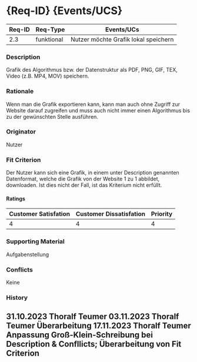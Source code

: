 # {Req-ID} {Events/UCS}

| Req-ID | Req-Type | Events/UCs                         |
|--------|----------|------------------------------------|
| 2.3    |funktional|Nutzer möchte Grafik lokal speichern|

### Description
Grafik des Algorithmus bzw. der Datenstruktur als PDF, PNG, GIF, TEX, Video (z.B. MP4, MOV) speichern.

### Rationale
Wenn man die Grafik exportieren kann, kann man auch ohne Zugriff zur Website darauf zugreifen und muss auch nicht immer einen Algorithmus bis zu der gewünschten Stelle ausführen.

### Originator
Nutzer

### Fit Criterion
Der Nutzer kann sich eine Grafik, in einem unter Description genannten Datenformat, welche die Grafik von der Website 1 zu 1 abbildet, downloaden.
Ist dies nicht der Fall, ist das Kriterium nicht erfüllt.

#### Ratings
| Customer Satisfation | Customer Dissatisfation | Priority |
|----------------------|-------------------------|----------|
| 4                    | 4                       | 4        |

### Supporting Material
Aufgabenstellung


### Conflicts
Keine

### History
31.10.2023 Thoralf Teumer
03.11.2023 Thoralf Teumer Überarbeitung
17.11.2023 Thoralf Teumer Anpassung Groß-Klein-Schreibung bei Description & Confllicts; Überarbeitung von Fit Criterion
---
